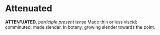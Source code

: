 # Attenuated

**ATTEN'UATED**, _participle present tense_ Made thin or less viscid; comminuted; made slender. In botany, growing slender towards the point.